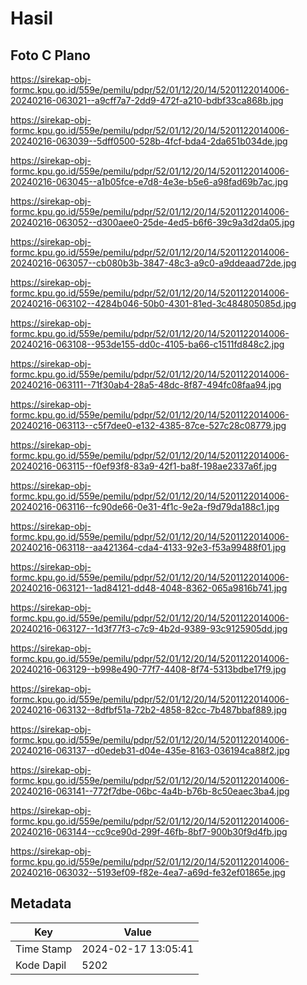 # Hasil

## Foto C Plano

https://sirekap-obj-formc.kpu.go.id/559e/pemilu/pdpr/52/01/12/20/14/5201122014006-20240216-063021--a9cff7a7-2dd9-472f-a210-bdbf33ca868b.jpg

https://sirekap-obj-formc.kpu.go.id/559e/pemilu/pdpr/52/01/12/20/14/5201122014006-20240216-063039--5dff0500-528b-4fcf-bda4-2da651b034de.jpg

https://sirekap-obj-formc.kpu.go.id/559e/pemilu/pdpr/52/01/12/20/14/5201122014006-20240216-063045--a1b05fce-e7d8-4e3e-b5e6-a98fad69b7ac.jpg

https://sirekap-obj-formc.kpu.go.id/559e/pemilu/pdpr/52/01/12/20/14/5201122014006-20240216-063052--d300aee0-25de-4ed5-b6f6-39c9a3d2da05.jpg

https://sirekap-obj-formc.kpu.go.id/559e/pemilu/pdpr/52/01/12/20/14/5201122014006-20240216-063057--cb080b3b-3847-48c3-a9c0-a9ddeaad72de.jpg

https://sirekap-obj-formc.kpu.go.id/559e/pemilu/pdpr/52/01/12/20/14/5201122014006-20240216-063102--4284b046-50b0-4301-81ed-3c484805085d.jpg

https://sirekap-obj-formc.kpu.go.id/559e/pemilu/pdpr/52/01/12/20/14/5201122014006-20240216-063108--953de155-dd0c-4105-ba66-c1511fd848c2.jpg

https://sirekap-obj-formc.kpu.go.id/559e/pemilu/pdpr/52/01/12/20/14/5201122014006-20240216-063111--71f30ab4-28a5-48dc-8f87-494fc08faa94.jpg

https://sirekap-obj-formc.kpu.go.id/559e/pemilu/pdpr/52/01/12/20/14/5201122014006-20240216-063113--c5f7dee0-e132-4385-87ce-527c28c08779.jpg

https://sirekap-obj-formc.kpu.go.id/559e/pemilu/pdpr/52/01/12/20/14/5201122014006-20240216-063115--f0ef93f8-83a9-42f1-ba8f-198ae2337a6f.jpg

https://sirekap-obj-formc.kpu.go.id/559e/pemilu/pdpr/52/01/12/20/14/5201122014006-20240216-063116--fc90de66-0e31-4f1c-9e2a-f9d79da188c1.jpg

https://sirekap-obj-formc.kpu.go.id/559e/pemilu/pdpr/52/01/12/20/14/5201122014006-20240216-063118--aa421364-cda4-4133-92e3-f53a99488f01.jpg

https://sirekap-obj-formc.kpu.go.id/559e/pemilu/pdpr/52/01/12/20/14/5201122014006-20240216-063121--1ad84121-dd48-4048-8362-065a9816b741.jpg

https://sirekap-obj-formc.kpu.go.id/559e/pemilu/pdpr/52/01/12/20/14/5201122014006-20240216-063127--1d3f77f3-c7c9-4b2d-9389-93c9125905dd.jpg

https://sirekap-obj-formc.kpu.go.id/559e/pemilu/pdpr/52/01/12/20/14/5201122014006-20240216-063129--b998e490-77f7-4408-8f74-5313bdbe17f9.jpg

https://sirekap-obj-formc.kpu.go.id/559e/pemilu/pdpr/52/01/12/20/14/5201122014006-20240216-063132--8dfbf51a-72b2-4858-82cc-7b487bbaf889.jpg

https://sirekap-obj-formc.kpu.go.id/559e/pemilu/pdpr/52/01/12/20/14/5201122014006-20240216-063137--d0edeb31-d04e-435e-8163-036194ca88f2.jpg

https://sirekap-obj-formc.kpu.go.id/559e/pemilu/pdpr/52/01/12/20/14/5201122014006-20240216-063141--772f7dbe-06bc-4a4b-b76b-8c50eaec3ba4.jpg

https://sirekap-obj-formc.kpu.go.id/559e/pemilu/pdpr/52/01/12/20/14/5201122014006-20240216-063144--cc9ce90d-299f-46fb-8bf7-900b30f9d4fb.jpg

https://sirekap-obj-formc.kpu.go.id/559e/pemilu/pdpr/52/01/12/20/14/5201122014006-20240216-063032--5193ef09-f82e-4ea7-a69d-fe32ef01865e.jpg


## Metadata

| Key        | Value               |
| ---------- | ------------------- |
| Time Stamp | 2024-02-17 13:05:41 |
| Kode Dapil | 5202                |



